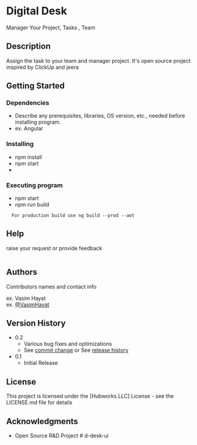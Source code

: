 # Digital Desk

Manager Your Project, Tasks , Team

## Description

Assign the task to your team and manager project. It's open source project inspired by ClickUp and jeera 

## Getting Started

### Dependencies

* Describe any prerequisites, libraries, OS version, etc., needed before installing program.
* ex. Angular

### Installing

* npm install
* npm start
* 

### Executing program

* npm start
* npm run build
```
  For production build use ng build --prod --aot
```

## Help

 raise your request or provide feedback
```

```

## Authors

Contributors names and contact info

ex. Vasim Hayat  
ex. [@VasimHayat](https://github.com/VasimHayat)

## Version History

* 0.2
    * Various bug fixes and optimizations
    * See [commit change]() or See [release history]()
* 0.1
    * Initial Release

## License

This project is licensed under the [Hubworks LLC] License - see the LICENSE.md file for details

## Acknowledgments


* Open Source R&D Project
#   d - d e s k - u i  
 